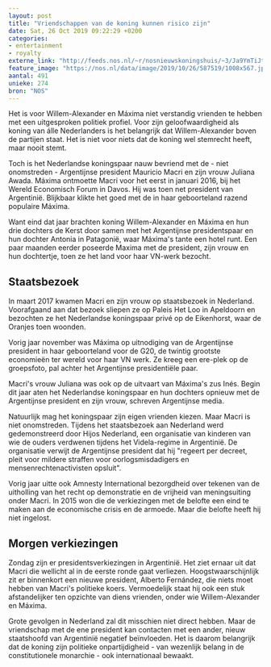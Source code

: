 ```yaml
---
layout: post
title: "Vriendschappen van de koning kunnen risico zijn"
date: Sat, 26 Oct 2019 09:22:29 +0200
categories: 
- entertainment 
- royalty 
externe_link: "http://feeds.nos.nl/~r/nosnieuwskoningshuis/~3/Ja9YmTiJtFg/2307704"
feature_image: "https://nos.nl/data/image/2019/10/26/587519/1008x567.jpg"
aantal: 491
unieke: 274
bron: "NOS"
---
```


<p>Het is voor Willem-Alexander en Máxima niet verstandig vrienden te hebben met een uitgesproken politiek profiel. Voor zijn geloofwaardigheid als koning van álle Nederlanders is het belangrijk dat Willem-Alexander boven de partijen staat. Het is niet voor niets dat de koning wel stemrecht heeft, maar nooit stemt.</p>
<p>Toch is het Nederlandse koningspaar nauw bevriend met de - niet onomstreden - Argentijnse president Mauricio Macri en zijn vrouw Juliana Awada. Máxima ontmoette Macri voor het eerst in januari 2016, bij het Wereld Economisch Forum in Davos. Hij was toen net president van Argentinië. Blijkbaar klikte het goed met de in haar geboorteland razend populaire Máxima.</p>
<p>Want eind dat jaar brachten koning Willem-Alexander en Máxima en hun drie dochters de Kerst door samen met het Argentijnse presidentspaar en hun dochter Antonia in Patagonië, waar Máxima's tante een hotel runt. Een paar maanden eerder poseerde Maxima met de president, zijn vrouw en hun dochtertje, toen ze het land voor haar VN-werk bezocht.</p>
<h2>Staatsbezoek</h2>
<p>In maart 2017 kwamen Macri en zijn vrouw op staatsbezoek in Nederland. Voorafgaand aan dat bezoek sliepen ze op Paleis Het Loo in Apeldoorn en bezochten ze het Nederlandse koningspaar privé op de Eikenhorst, waar de Oranjes toen woonden.</p>
<p>Vorig jaar november was Máxima op uitnodiging van de Argentijnse president in haar geboorteland voor de G20, de twintig grootste economieën ter wereld voor haar VN werk. Ze kreeg een ere-plek op de groepsfoto, pal achter het Argentijnse presidentiële paar.</p>
<p>Macri's vrouw Juliana was ook op de uitvaart van Máxima's zus Inés. Begin dit jaar aten het Nederlandse koningspaar en hun dochters opnieuw met de Argentijnse president en zijn vrouw, schreven Argentijnse media.</p>
<p>Natuurlijk mag het koningspaar zijn eigen vrienden kiezen. Maar Macri is niet onomstreden. Tijdens het staatsbezoek aan Nederland werd gedemonstreerd door Hijos Nederland, een organisatie van kinderen van wie de ouders verdwenen tijdens het Videla-regime in Argentinië. De organisatie verwijt de Argentijnse president dat hij "regeert per decreet, pleit voor mildere straffen voor oorlogsmisdadigers en mensenrechtenactivisten opsluit".</p>
<p>Vorig jaar uitte ook Amnesty International bezorgdheid over tekenen van de uitholling van het recht op demonstratie en de vrijheid van meningsuiting onder Macri. In 2015 won die de verkiezingen met de belofte een eind te maken aan de economische crisis en de armoede. Maar die belofte heeft hij niet ingelost.</p>
<h2>Morgen verkiezingen</h2>
<p>Zondag zijn er presidentsverkiezingen in Argentinië. Het ziet ernaar uit dat Macri die wellicht al in de eerste ronde gaat verliezen. Hoogstwaarschijnlijk zit er binnenkort een nieuwe president, Alberto Fernández, die niets moet hebben van Macri's politieke koers. Vermoedelijk staat hij ook een stuk afstandelijker ten opzichte van diens vrienden, onder wie Willem-Alexander en Máxima.</p>
<p>Grote gevolgen in Nederland zal dit misschien niet direct hebben. Maar de vriendschap met de ene president kan contacten met een ander, nieuw staatshoofd van Argentinië negatief beïnvloeden. Het is daarom belangrijk dat de koning zijn politieke onpartijdigheid - van wezenlijk belang in de constitutionele monarchie - ook internationaal bewaakt.</p><img src="http://feeds.feedburner.com/~r/nosnieuwskoningshuis/~4/Ja9YmTiJtFg" height="1" width="1" alt=""/>

